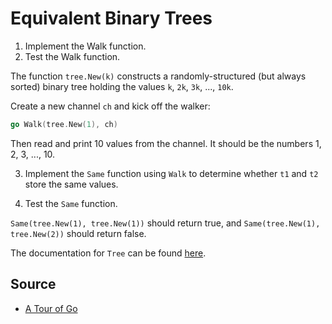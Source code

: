 # Equivalent Binary Trees

1. Implement the Walk function.
2. Test the Walk function.

The function `tree.New(k)` constructs a randomly-structured (but always sorted) binary tree holding the values `k`, `2k`, `3k`, ..., `10k`.

Create a new channel `ch` and kick off the walker:
```go
go Walk(tree.New(1), ch)
```
Then read and print 10 values from the channel. It should be the numbers 1, 2, 3, ..., 10.

3. Implement the `Same` function using `Walk` to determine whether `t1` and `t2` store the same values.

4. Test the `Same` function.

`Same(tree.New(1), tree.New(1))` should return true, and `Same(tree.New(1), tree.New(2))` should return false.

The documentation for `Tree` can be found [here](https://pkg.go.dev/golang.org/x/tour/tree?utm_source=godoc#Tree).

## Source
- [A Tour of Go](https://go.dev/tour/concurrency/8)